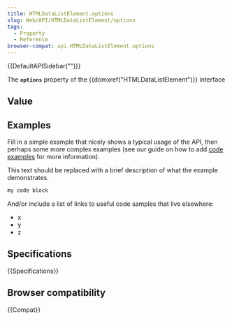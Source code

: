 ```yaml
---
title: HTMLDataListElement.options
slug: Web/API/HTMLDataListElement/options
tags:
  - Property
  - Reference
browser-compat: api.HTMLDataListElement.options
---
```

{{DefaultAPISidebar("")}}

The **`options`** property of the {{domxref("HTMLDataListElement")}} interface 

## Value



## Examples

Fill in a simple example that nicely shows a typical usage of the API, then perhaps some more complex examples (see our guide on how to add [code examples](/en-US/docs/MDN/Contribute/Structures/Code_examples) for more information).

This text should be replaced with a brief description of what the example demonstrates.

```js
my code block
```

And/or include a list of links to useful code samples that live elsewhere:

*   x
*   y
*   z

## Specifications

{{Specifications}}

## Browser compatibility

{{Compat}}


